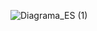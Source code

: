 ![Diagrama_ES (1)](https://github.com/user-attachments/assets/c8c04d7b-e2ae-4f2b-afd2-4e5581fdcde5)
